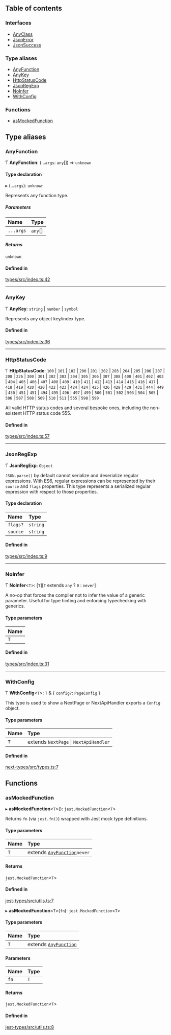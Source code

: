 ## Table of contents

### Interfaces

- [AnyClass][1]
- [JsonError][2]
- [JsonSuccess][3]

### Type aliases

- [AnyFunction][4]
- [AnyKey][5]
- [HttpStatusCode][6]
- [JsonRegExp][7]
- [NoInfer][8]
- [WithConfig][9]

### Functions

- [asMockedFunction][10]

## Type aliases

### AnyFunction

Ƭ **AnyFunction**: (...`args`: `any`\[]) => `unknown`

#### Type declaration

▸ (...`args`): `unknown`

Represents any function type.

##### Parameters

| Name      | Type     |
| :-------- | :------- |
| `...args` | `any`\[] |

##### Returns

`unknown`

#### Defined in

[types/src/index.ts:42][11]

---

### AnyKey

Ƭ **AnyKey**: `string` | `number` | `symbol`

Represents any object key/index type.

#### Defined in

[types/src/index.ts:36][12]

---

### HttpStatusCode

Ƭ **HttpStatusCode**: `100` | `101` | `102` | `200` | `201` | `202` | `203` |
`204` | `205` | `206` | `207` | `208` | `226` | `300` | `301` | `302` | `303` |
`304` | `305` | `306` | `307` | `308` | `400` | `401` | `402` | `403` | `404` |
`405` | `406` | `407` | `408` | `409` | `410` | `411` | `412` | `413` | `414` |
`415` | `416` | `417` | `418` | `419` | `420` | `420` | `422` | `423` | `424` |
`424` | `425` | `426` | `428` | `429` | `431` | `444` | `449` | `450` | `451` |
`451` | `494` | `495` | `496` | `497` | `499` | `500` | `501` | `502` | `503` |
`504` | `505` | `506` | `507` | `508` | `509` | `510` | `511` | `555` | `598` |
`599`

All valid HTTP status codes and several bespoke ones, including the non-existent
HTTP status code 555.

#### Defined in

[types/src/index.ts:57][13]

---

### JsonRegExp

Ƭ **JsonRegExp**: `Object`

`JSON.parse()` by default cannot serialize and deserialize regular expressions.
With ES6, regular expressions can be represented by their `source` and `flags`
properties. This type represents a serialized regular expression with respect to
those properties.

#### Type declaration

| Name     | Type     |
| :------- | :------- |
| `flags?` | `string` |
| `source` | `string` |

#### Defined in

[types/src/index.ts:9][14]

---

### NoInfer

Ƭ **NoInfer**<`T`>: \[`T`]\[`T` extends `any` ? `0` : `never`]

A no-op that forces the compiler not to infer the value of a generic parameter.
Useful for type hinting and enforcing typechecking with generics.

#### Type parameters

| Name |
| :--- |
| `T`  |

#### Defined in

[types/src/index.ts:31][15]

---

### WithConfig

Ƭ **WithConfig**<`T`>: `T` & { `config?`: `PageConfig` }

This type is used to show a NextPage or NextApiHandler exports a `Config`
object.

#### Type parameters

| Name | Type                                   |
| :--- | :------------------------------------- |
| `T`  | extends `NextPage` \| `NextApiHandler` |

#### Defined in

[next-types/src/types.ts:7][16]

## Functions

### asMockedFunction

▸ **asMockedFunction**<`T`>(): `jest.MockedFunction`<`T`>

Returns `fn` (via `jest.fn()`) wrapped with Jest mock type definitions.

#### Type parameters

| Name | Type                              |
| :--- | :-------------------------------- |
| `T`  | extends [`AnyFunction`][4]`never` |

#### Returns

`jest.MockedFunction`<`T`>

#### Defined in

[jest-types/src/utils.ts:7][17]

▸ **asMockedFunction**<`T`>(`fn`): `jest.MockedFunction`<`T`>

#### Type parameters

| Name | Type                       |
| :--- | :------------------------- |
| `T`  | extends [`AnyFunction`][4] |

#### Parameters

| Name | Type |
| :--- | :--- |
| `fn` | `T`  |

#### Returns

`jest.MockedFunction`<`T`>

#### Defined in

[jest-types/src/utils.ts:8][18]

[1]: interfaces/AnyClass.md
[2]: interfaces/JsonError.md
[3]: interfaces/JsonSuccess.md
[4]: README.md#anyfunction
[5]: README.md#anykey
[6]: README.md#httpstatuscode
[7]: README.md#jsonregexp
[8]: README.md#noinfer
[9]: README.md#withconfig
[10]: README.md#asmockedfunction
[11]:
  https://github.com/Xunnamius/typescript-utils/blob/24eac2b/packages/types/src/index.ts#L42
[12]:
  https://github.com/Xunnamius/typescript-utils/blob/24eac2b/packages/types/src/index.ts#L36
[13]:
  https://github.com/Xunnamius/typescript-utils/blob/24eac2b/packages/types/src/index.ts#L57
[14]:
  https://github.com/Xunnamius/typescript-utils/blob/24eac2b/packages/types/src/index.ts#L9
[15]:
  https://github.com/Xunnamius/typescript-utils/blob/24eac2b/packages/types/src/index.ts#L31
[16]:
  https://github.com/Xunnamius/typescript-utils/blob/24eac2b/packages/next-types/src/types.ts#L7
[17]:
  https://github.com/Xunnamius/typescript-utils/blob/24eac2b/packages/jest-types/src/utils.ts#L7
[18]:
  https://github.com/Xunnamius/typescript-utils/blob/24eac2b/packages/jest-types/src/utils.ts#L8
